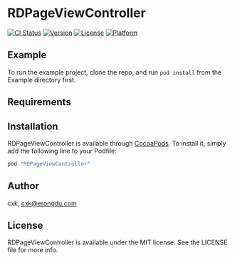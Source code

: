 # RDPageViewController

[![CI Status](http://img.shields.io/travis/cxk/RDPageViewController.svg?style=flat)](https://travis-ci.org/cxk/RDPageViewController)
[![Version](https://img.shields.io/cocoapods/v/RDPageViewController.svg?style=flat)](http://cocoapods.org/pods/RDPageViewController)
[![License](https://img.shields.io/cocoapods/l/RDPageViewController.svg?style=flat)](http://cocoapods.org/pods/RDPageViewController)
[![Platform](https://img.shields.io/cocoapods/p/RDPageViewController.svg?style=flat)](http://cocoapods.org/pods/RDPageViewController)

## Example

To run the example project, clone the repo, and run `pod install` from the Example directory first.

## Requirements

## Installation

RDPageViewController is available through [CocoaPods](http://cocoapods.org). To install
it, simply add the following line to your Podfile:

```ruby
pod "RDPageViewController"
```

## Author

cxk, cxk@erongdu.com

## License

RDPageViewController is available under the MIT license. See the LICENSE file for more info.
